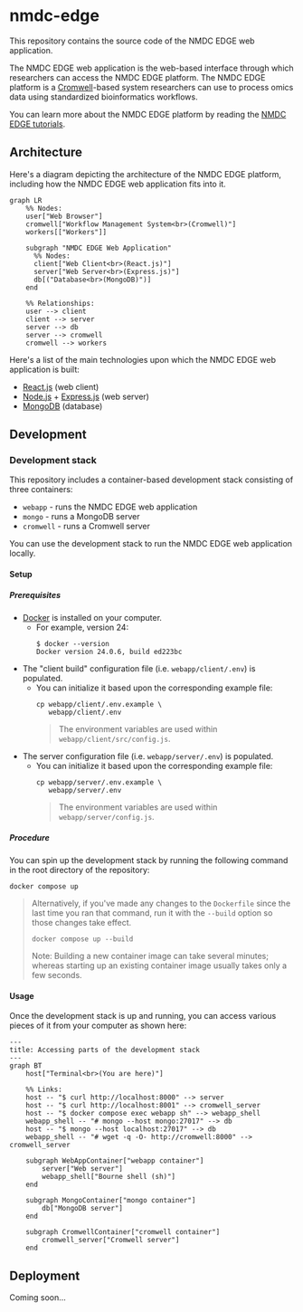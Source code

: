 # nmdc-edge

This repository contains the source code of the NMDC EDGE web application.

The NMDC EDGE web application is the web-based interface through which researchers can access the NMDC EDGE platform. 
The NMDC EDGE platform is a [Cromwell](https://cromwell.readthedocs.io/en/stable/)-based system researchers can use to
process omics data using standardized bioinformatics workflows.

You can learn more about the NMDC EDGE platform by reading the [NMDC EDGE tutorials](https://nmdc-edge.org/tutorial).

## Architecture

Here's a diagram depicting the architecture of the NMDC EDGE platform,
including how the NMDC EDGE web application fits into it.

```mermaid
graph LR
    %% Nodes:
    user["Web Browser"]
    cromwell["Workflow Management System<br>(Cromwell)"]
    workers[["Workers"]]
    
    subgraph "NMDC EDGE Web Application"
      %% Nodes:
      client["Web Client<br>(React.js)"]
      server["Web Server<br>(Express.js)"]
      db[("Database<br>(MongoDB)")]
    end
    
    %% Relationships:
    user --> client
    client --> server
    server --> db
    server --> cromwell
    cromwell --> workers
```

Here's a list of the main technologies upon which the NMDC EDGE web application is built:

- [React.js](https://react.dev/) (web client)
- [Node.js](https://nodejs.org/en) + [Express.js](https://expressjs.com/) (web server)
- [MongoDB](https://www.mongodb.com/) (database)

## Development

### Development stack

This repository includes a container-based development stack consisting of three containers:
- `webapp` - runs the NMDC EDGE web application
- `mongo` - runs a MongoDB server
- `cromwell` - runs a Cromwell server

You can use the development stack to run the NMDC EDGE web application locally.

#### Setup

##### Prerequisites

- [Docker](https://www.docker.com/products/docker-desktop/) is installed on your computer.
    - For example, version 24:
      ```shell
      $ docker --version
      Docker version 24.0.6, build ed223bc
      ```
- The "client build" configuration file (i.e. `webapp/client/.env`) is populated.
  - You can initialize it based upon the corresponding example file:
    ```shell
    cp webapp/client/.env.example \
       webapp/client/.env
    ```
    > The environment variables are used within `webapp/client/src/config.js`.
- The server configuration file (i.e. `webapp/server/.env`) is populated.
  - You can initialize it based upon the corresponding example file:
    ```shell
    cp webapp/server/.env.example \
       webapp/server/.env
    ```
    > The environment variables are used within `webapp/server/config.js`.

##### Procedure

You can spin up the development stack by running the following command in the root directory of the repository:

```shell
docker compose up
```

> Alternatively, if you've made any changes to the `Dockerfile` since the last time you ran that command,
> run it with the `--build` option so those changes take effect.
> 
> ```shell
> docker compose up --build
> ```
> 
> Note: Building a new container image can take several minutes; whereas starting up an existing container image
> usually takes only a few seconds.

#### Usage

Once the development stack is up and running, you can access various pieces of it from your computer as shown here:

```mermaid
---
title: Accessing parts of the development stack
---
graph BT
    host["Terminal<br>(You are here)"]
    
    %% Links:
    host -- "$ curl http://localhost:8000" --> server
    host -- "$ curl http://localhost:8001" --> cromwell_server
    host -- "$ docker compose exec webapp sh" --> webapp_shell
    webapp_shell -- "# mongo --host mongo:27017" --> db
    host -- "$ mongo --host localhost:27017" --> db
    webapp_shell -- "# wget -q -O- http://cromwell:8000" --> cromwell_server
    
    subgraph WebAppContainer["webapp container"]
        server["Web server"]
        webapp_shell["Bourne shell (sh)"]
    end
    
    subgraph MongoContainer["mongo container"]
        db["MongoDB server"]
    end
    
    subgraph CromwellContainer["cromwell container"]
        cromwell_server["Cromwell server"]
    end    
```

## Deployment

Coming soon...
